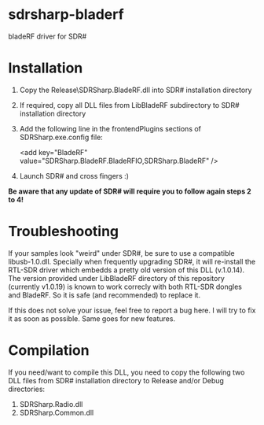 sdrsharp-bladerf
================

bladeRF driver for SDR#


Installation
============

1. Copy the Release\SDRSharp.BladeRF.dll into SDR# installation directory
2. If required, copy all DLL files from LibBladeRF subdirectory to SDR# installation directory
3. Add the following line in the frontendPlugins sections of SDRSharp.exe.config file:

	&lt;add key="BladeRF" value="SDRSharp.BladeRF.BladeRFIO,SDRSharp.BladeRF" /&gt;


4. Launch SDR# and cross fingers :)

**Be aware that any update of SDR# will require you to follow again steps 2 to 4!**


Troubleshooting
===============

If your samples look "weird" under SDR#, be sure to use a compatible libusb-1.0.dll.
Specially when frequently upgrading SDR#, it will re-install the RTL-SDR driver which embedds a pretty old version of this DLL (v.1.0.14).
The version provided under LibBladeRF directory of this repository (currently v1.0.19) is known to work correcly with both RTL-SDR dongles and BladeRF. So it is safe (and recommended) to replace it.

If this does not solve your issue, feel free to report a bug here. I will try to fix it as soon as possible.
Same goes for new features.


Compilation
===========

If you need/want to compile this DLL, you need to copy the following two DLL files
from SDR# installation directory to Release and/or Debug directories:

1. SDRSharp.Radio.dll
2. SDRSharp.Common.dll
